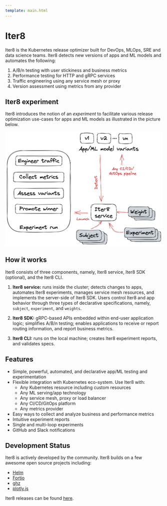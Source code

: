 ```yaml
---
template: main.html
---
```


# Iter8

Iter8 is the Kubernetes release optimizer built for DevOps, MLOps, SRE and data science teams. Iter8 detects new versions of apps and ML models and automates the following:

1. A/B/n testing with user stickiness and business metrics
2. Performance testing for HTTP and gRPC services
3. Traffic engineering using any service mesh or proxy
4. Version assessment using metrics from any provider

## Iter8 experiment
Iter8 introduces the notion of an *experiment* to facilitate various release optimization use-cases for apps and ML models as illustrated in the picture below.

![Iter8 experiment](../images/iter8-intro-dark.png)
<!-- {: style="width:80%"} -->

## How it works

Iter8 consists of three components, namely, Iter8 service, Iter8 SDK (optional), and the Iter8 CLI.

1. **Iter8 service:** runs inside the cluster; detects changes to apps, automates Iter8 experiments, manages service mesh resources, and implements the server-side of Iter8 SDK. Users control Iter8 and app behavior through three types of declarative specifications, namely, `subject`, `experiment`, and `weights`.

2. **Iter8 SDK:** gRPC-based APIs embedded within end-user application logic; simplifies A/B/n testing; enables applications to receive or report routing information, and report business metrics.

3. **Iter8 CLI:** runs on the local machine; creates Iter8 experiment reports, and validates specs.

## Features
* Simple, powerful, automated, and declarative app/ML testing and experimentation
* Flexible integration with Kubernetes eco-system. Use Iter8 with:
    *   Any Kubernetes resource including custom resources
    *   Any ML serving/app technology
    *   Any service mesh, proxy or load balancer
    *   Any CI/CD/GitOps platform
    *   Any metrics provider
* Easy ways to collect and analyze business and performance metrics
* Intuitive experiment reports
* Single and multi-loop experiments
* GitHub and Slack notifications

## Development Status
Iter8 is actively developed by the community. Iter8 builds on a few awesome open source projects including:

- [Helm](https://helm.sh)
- [Fortio](https://github.com/fortio/fortio)
- [ghz](https://ghz.sh)
- [plotly.js](https://github.com/plotly/plotly.js)

Iter8 releases can be found [here](https://github.com/iter8-tools/iter8).